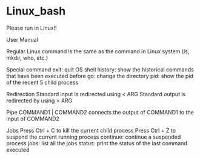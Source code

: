 # Linux_bash
Please run in Linux!!

User Manual

Regular Linux command is the same as the command in Linux system (ls, mkdir, who, etc.)

Special command 
  exit: quit OS shell
  history: show the historical commands that have been executed before
  go: change the directory
  pid: show the pid of the recent 5 child process 

Redirection
  Standard input is redirected using < ARG
  Standard output is redirected by using > ARG

Pipe
  COMMAND1 | COMMAND2 connects the output of COMMAND1 to the input of COMMAND2 

Jobs
  Press Ctrl + C to kill the current child process
  Press Ctrl + Z to suspend the current running process
  continue: continue a suspended process
  jobs: list all the jobs
  status: print the status of the last command executed
